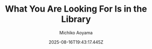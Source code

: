 ---
title: "What You Are Looking For Is in the Library"
date: "2025-08-16T19:43:17.445Z"
author: "Michiko Aoyama"
read_year: "NO"
recommendation: '3'
url: /bookshelf/what-you-are-looking-for-is-in-the-library
---